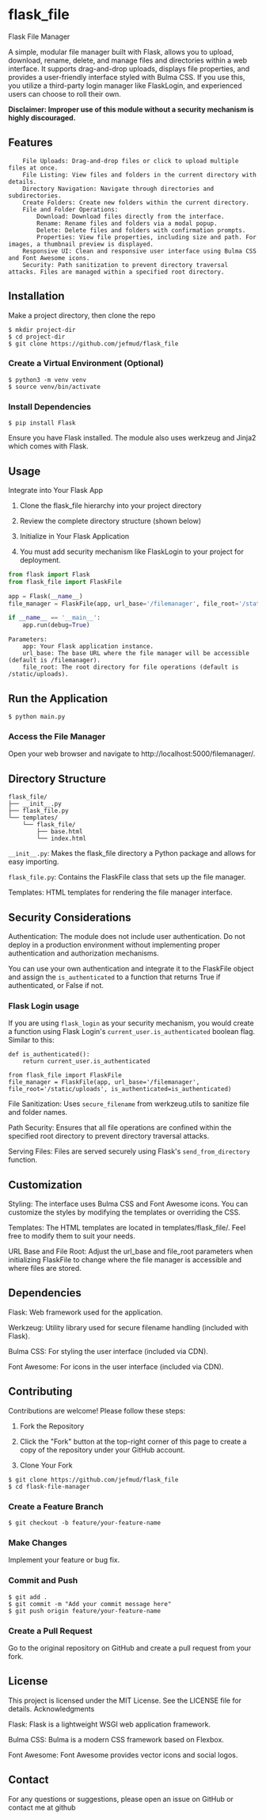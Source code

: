 # flask_file
Flask File Manager

A simple, modular file manager built with Flask, allows you to upload, download, rename, delete, and manage files and directories within a web interface. It supports drag-and-drop uploads, displays file properties, and provides a user-friendly interface styled with Bulma CSS.  If you use this, you utilize a third-party login manager like FlaskLogin, and experienced users can choose to roll their own.

**Disclaimer: Improper use of this module without a security mechanism is highly discouraged.**


## Features
```
    File Uploads: Drag-and-drop files or click to upload multiple files at once.
    File Listing: View files and folders in the current directory with details.
    Directory Navigation: Navigate through directories and subdirectories.
    Create Folders: Create new folders within the current directory.
    File and Folder Operations:
        Download: Download files directly from the interface.
        Rename: Rename files and folders via a modal popup.
        Delete: Delete files and folders with confirmation prompts.
        Properties: View file properties, including size and path. For images, a thumbnail preview is displayed.
    Responsive UI: Clean and responsive user interface using Bulma CSS and Font Awesome icons.
    Security: Path sanitization to prevent directory traversal attacks. Files are managed within a specified root directory.
```

## Installation

Make a project directory, then clone the repo
```
$ mkdir project-dir
$ cd project-dir
$ git clone https://github.com/jefmud/flask_file
```

### Create a Virtual Environment (Optional)

```
$ python3 -m venv venv
$ source venv/bin/activate
```

### Install Dependencies

```
$ pip install Flask
```

Ensure you have Flask installed. The module also uses werkzeug and Jinja2 which comes with Flask.

## Usage

Integrate into Your Flask App

1. Clone the flask_file hierarchy into your project directory

2. Review the complete directory structure (shown below)

3. Initialize in Your Flask Application

4. You must add security mechanism like FlaskLogin to your project for deployment.

    
```python
from flask import Flask
from flask_file import FlaskFile

app = Flask(__name__)
file_manager = FlaskFile(app, url_base='/filemanager', file_root='/static/uploads')

if __name__ == '__main__':
    app.run(debug=True)
```

    Parameters:
        app: Your Flask application instance.
        url_base: The base URL where the file manager will be accessible (default is /filemanager).
        file_root: The root directory for file operations (default is /static/uploads).

## Run the Application

```
$ python main.py
```

### Access the File Manager

Open your web browser and navigate to http://localhost:5000/filemanager/.

## Directory Structure

```
flask_file/
├── __init__.py
├── flask_file.py
└── templates/
    └── flask_file/
        ├── base.html
        └── index.html
```

``__init__.py``: Makes the flask_file directory a Python package and allows for easy importing.

``flask_file.py``: Contains the FlaskFile class that sets up the file manager.

Templates: HTML templates for rendering the file manager interface.

## Security Considerations

Authentication: The module does not include user authentication. Do not deploy in a production environment without implementing proper authentication and authorization mechanisms.
    
You can use your own authentication and integrate it to the FlaskFile object and assign the `is_authenticated` to a function that returns True if authenticated, or False if not.

### Flask Login usage

If you are using `flask_login` as your security mechanism, you would create a function using Flask Login's `current_user.is_authenticated` boolean flag.  Similar to this:

```
def is_authenticated():
    return current_user.is_authenticated

from flask_file import FlaskFile
file_manager = FlaskFile(app, url_base='/filemanager', file_root='/static/uploads', is_authenticated=is_authenticated)
```

File Sanitization: Uses `secure_filename` from werkzeug.utils to sanitize file and folder names.

Path Security: Ensures that all file operations are confined within the specified root directory to prevent directory traversal attacks.

Serving Files: Files are served securely using Flask's `send_from_directory` function.

## Customization

Styling: The interface uses Bulma CSS and Font Awesome icons. You can customize the styles by modifying the templates or overriding the CSS.

Templates: The HTML templates are located in templates/flask_file/. Feel free to modify them to suit your needs.

URL Base and File Root: Adjust the url_base and file_root parameters when initializing FlaskFile to change where the file manager is accessible and where files are stored.

## Dependencies

Flask: Web framework used for the application.

Werkzeug: Utility library used for secure filename handling (included with Flask).

Bulma CSS: For styling the user interface (included via CDN).

Font Awesome: For icons in the user interface (included via CDN).

## Contributing

Contributions are welcome! Please follow these steps:

1. Fork the Repository

2. Click the "Fork" button at the top-right corner of this page to create a copy of the repository under your GitHub account.

3. Clone Your Fork


```
$ git clone https://github.com/jefmud/flask_file
$ cd flask-file-manager
```

### Create a Feature Branch

```
$ git checkout -b feature/your-feature-name
```

### Make Changes

Implement your feature or bug fix.

### Commit and Push

```
$ git add .
$ git commit -m "Add your commit message here"
$ git push origin feature/your-feature-name
```

### Create a Pull Request

Go to the original repository on GitHub and create a pull request from your fork.

## License

This project is licensed under the MIT License. See the LICENSE file for details.
Acknowledgments

Flask: Flask is a lightweight WSGI web application framework.

Bulma CSS: Bulma is a modern CSS framework based on Flexbox.

Font Awesome: Font Awesome provides vector icons and social logos.

## Contact

For any questions or suggestions, please open an issue on GitHub or contact me at github
